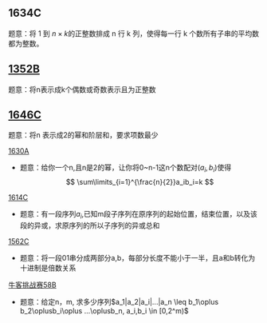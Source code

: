 1634C
----
题意：将 1 到 $n\times k$的正整数排成 n 行 k 列，使得每一行 k 个数所有子串的平均数都为整数。

[1352B](https://codeforces.com/problemset/problem/1352/B)
--
题意：将n表示成k个偶数或奇数表示且为正整数

[1646C](https://codeforces.com/problemset/problem/1646/C)
--
题意：将n 表示成2的幂和阶层和，要求项数最少

[1630A](https://codeforces.com/contest/1630/problem/A)
- 题意：给你一个n,且n是2的幂，让你将0~n-1这n个数配对$(a_i,b_i)$使得
$$
\sum\limits_{i=1}^{\frac{n}{2}}a_ib_i=k
$$

[1614C](https://codeforces.com/problemset/problem/1614/C)
- 题意：有一段序列${a_i}$,已知m段子序列在原序列的起始位置，结束位置，以及该段的异或，求原序列的所以子序列的异或总和

[1562C](https://codeforces.com/contest/1562/problem/C)
- 题意：将一段01串分成两部分a,b，每部分长度不能小于一半，且a和b转化为十进制是倍数关系

[牛客挑战赛58B](https://ac.nowcoder.com/acm/contest/11198/B)
- 题意：给定n，m, 求多少序列$a_1|a_2|a_i|...|a_n \leq b_1\oplus b_2\oplusb_i\oplus ...\oplusb_n, a_i,b_i \in [0,2^m)$ 
